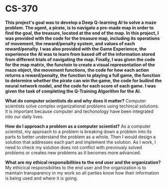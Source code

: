 # CS-370

**This project's goal was to develop a Deep Q-learning AI to solve a maze problem. The agent, a pirate, is to navigate a pre-made map in order to find the goal, the treasure, located at the end of the map. In this project, I was provided with the code for the treasure map, including its operations of movement, the reward/penalty system, and values of each reward/penalty. I was also provided with the Game Experience, the experience the AI was to learn from based off of the information stored from different trials of navigating the map. Finally, I was given the code for the map matrix, the functoin to create a visual representation of the maze object, the movement functions, the code for how each action returns a reward/penalty, the function to playing a full game, the function to determine whether the pirate can win the game, the code for builind the neural network model, and the code for each score of each game. I was given the task of completing the Q-Training Algorithm for the AI.**

**What do computer scientists do and why does it matter?**
Computer scientists solve complex organizational problems using techincal solutions. It is important because computer and techonology have been integrated into our daily lives. 

**How do I approach a problem as a computer scientist?**
As a computer scientist, my approach to a problem is breaking down a problem into its parts to better understand the problem as a whole. Then I would design a solution that addresses each part and implement the solution. As I work, I need to check my solution does not conflict with previously solved problems or creates new problems as it becomes more advanced.

**What are my ethical responsibilities to the end user and the organization?**
My ethicical responsibilites to the end user and the organization is to maintain transparency in my work so all parties know how their information is being used and where it is going. 
